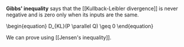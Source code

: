 **Gibbs' inequality** says that the [[Kullback-Leibler divergence]] is never negative and is zero only when its inputs are the same.

\begin{equation}
D_{KL}(P \parallel Q) \geq 0
\end{equation}

We can prove using [[Jensen's inequality]].